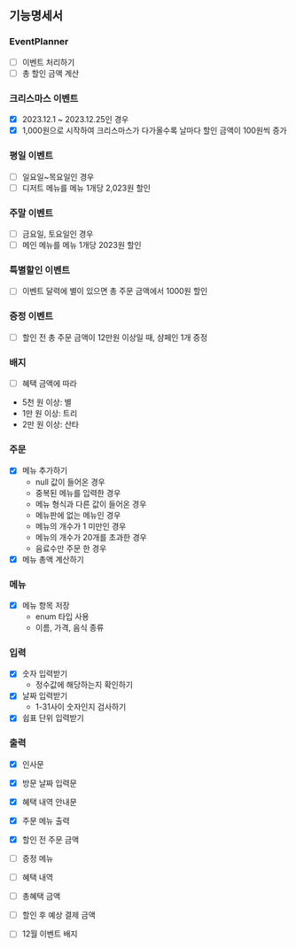 ## 기능명세서

### EventPlanner

- [ ] 이벤트 처리하기
- [ ] 총 할인 금액 계산

### 크리스마스 이벤트

- [x] 2023.12.1 ~ 2023.12.25인 경우
- [x] 1,000원으로 시작하여 크리스마스가 다가올수록 날마다 할인 금액이 100원씩 증가

### 평일 이벤트

- [ ] 일요일~목요일인 경우
- [ ] 디저트 메뉴를 메뉴 1개당 2,023원 할인

### 주말 이벤트

- [ ] 금요일, 토요일인 경우
- [ ] 메인 메뉴를 메뉴 1개당 2023원 할인

### 특별할인 이벤트

- [ ] 이벤트 달력에 별이 있으면 총 주문 금액에서 1000원 할인

### 증정 이벤트

- [ ] 할인 전 총 주문 금액이 12만원 이상일 때, 샴페인 1개 증정

### 배지

- [ ] 혜택 금액에 따라
- 5천 원 이상: 별
- 1만 원 이상: 트리
- 2만 원 이상: 산타

### 주문

- [x] 메뉴 추가하기
    - null 값이 들어온 경우
    - 중복된 메뉴를 입력한 경우
    - 메뉴 형식과 다른 값이 들어온 경우
    - 메뉴판에 없는 메뉴인 경우
    - 메뉴의 개수가 1 미만인 경우
    - 메뉴의 개수가 20개를 초과한 경우
    - 음료수만 주문 한 경우
- [x] 메뉴 총액 계산하기

### 메뉴

- [x] 메뉴 항목 저장
    - enum 타입 사용
    - 이름, 가격, 음식 종류

### 입력

- [x] 숫자 입력받기
    - 정수값에 해당하는지 확인하기
- [x] 날짜 입력받기
    - 1-31사이 숫자인지 검사하기
- [x] 쉽표 단위 입력받기

### 출력

- [x] 인사문
- [x] 방문 날짜 입력문
- [x] 혜택 내역 안내문
- [x] 주문 메뉴 출력
- [x] 할인 전 주문 금액
- [ ] 증정 메뉴
- [ ] 혜택 내역
- [ ] 총혜택 금액
- [ ] 할인 후 예상 결제 금액
- [ ] 12월 이벤트 배지

